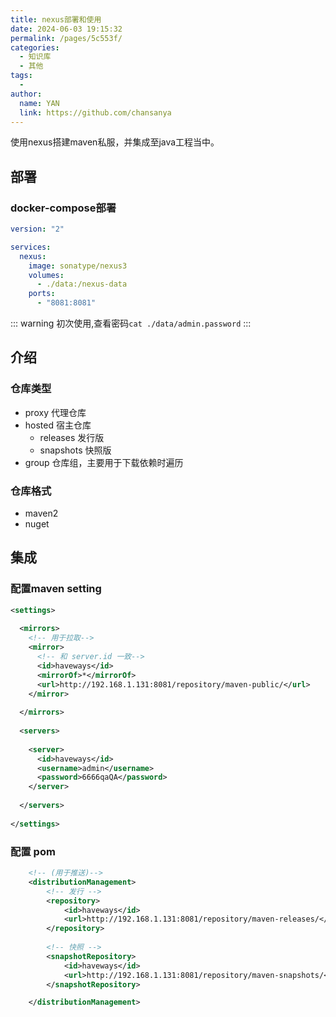```yaml
---
title: nexus部署和使用
date: 2024-06-03 19:15:32
permalink: /pages/5c553f/
categories:
  - 知识库
  - 其他
tags:
  - 
author: 
  name: YAN
  link: https://github.com/chansanya
---
```


使用nexus搭建maven私服，并集成至java工程当中。
<!-- more -->

## 部署
### docker-compose部署

```yaml
version: "2"

services:
  nexus:
    image: sonatype/nexus3
    volumes:
      - ./data:/nexus-data
    ports:
      - "8081:8081"
```
::: warning
初次使用,查看密码`cat ./data/admin.password`
:::

## 介绍
### 仓库类型

- proxy 代理仓库
- hosted 宿主仓库
  - releases 发行版
  - snapshots 快照版
- group 仓库组，主要用于下载依赖时遍历

### 仓库格式

- maven2
- nuget


## 集成

### 配置maven setting
```xml
<settings>
  
  <mirrors>
    <!-- 用于拉取-->
    <mirror>
      <!-- 和 server.id 一致-->
      <id>haveways</id>
      <mirrorOf>*</mirrorOf>
      <url>http://192.168.1.131:8081/repository/maven-public/</url>
    </mirror>
    
  </mirrors>
  
  <servers>
    
    <server>
      <id>haveways</id>
      <username>admin</username>
      <password>6666qaQA</password>
    </server>
    
  </servers>
  
</settings>

```

### 配置 pom

```xml
    <!-- (用于推送)-->
	<distributionManagement>
        <!-- 发行 -->
		<repository>
			<id>haveways</id>
			<url>http://192.168.1.131:8081/repository/maven-releases/</url>
		</repository>
  
        <!-- 快照 -->
		<snapshotRepository>
			<id>haveways</id>
			<url>http://192.168.1.131:8081/repository/maven-snapshots/</url>
		</snapshotRepository>

	</distributionManagement>
```

